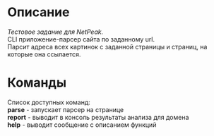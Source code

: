 # Описание
*Тестовое задание для NetPeak.* <br>
CLI приложение-парсер сайта по заданному url. <br>
Парсит адреса всех картинок с заданной страницы и страниц, на которые она ссылается.

# Команды
Список доступных команд:<br>
**parse** *<url>* - запускает парсер на странице *<url>*<br>
**report** *<domain>* - выводит в консоль результаты анализа для домена *<domain>*<br>
**help** - выводит сообщение с описанием функций<br>
